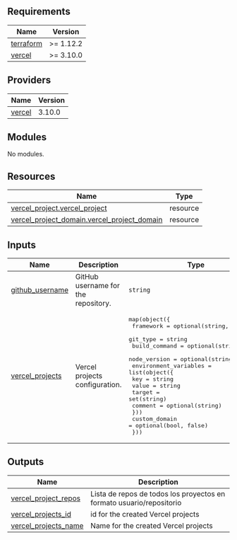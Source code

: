 ## Requirements

| Name | Version |
|------|---------|
| <a name="requirement_terraform"></a> [terraform](#requirement\_terraform) | >= 1.12.2 |
| <a name="requirement_vercel"></a> [vercel](#requirement\_vercel) | >= 3.10.0 |

## Providers

| Name | Version |
|------|---------|
| <a name="provider_vercel"></a> [vercel](#provider\_vercel) | 3.10.0 |

## Modules

No modules.

## Resources

| Name | Type |
|------|------|
| [vercel_project.vercel_project](https://registry.terraform.io/providers/vercel/vercel/latest/docs/resources/project) | resource |
| [vercel_project_domain.vercel_project_domain](https://registry.terraform.io/providers/vercel/vercel/latest/docs/resources/project_domain) | resource |

## Inputs

| Name | Description | Type | Default | Required |
|------|-------------|------|---------|:--------:|
| <a name="input_github_username"></a> [github\_username](#input\_github\_username) | GitHub username for the repository. | `string` | n/a | yes |
| <a name="input_vercel_projects"></a> [vercel\_projects](#input\_vercel\_projects) | Vercel projects configuration. | <pre>map(object({<br/>    framework     = optional(string, null)<br/>    git_type      = string<br/>    build_command = optional(string, null)<br/>    node_version  = optional(string, "22.x")<br/>    environment_variables = list(object({<br/>      key     = string<br/>      value   = string<br/>      target  = set(string)<br/>      comment = optional(string)<br/>    }))<br/>    custom_domain = optional(bool, false)<br/>  }))</pre> | `{}` | no |

## Outputs

| Name | Description |
|------|-------------|
| <a name="output_vercel_project_repos"></a> [vercel\_project\_repos](#output\_vercel\_project\_repos) | Lista de repos de todos los proyectos en formato usuario/repositorio |
| <a name="output_vercel_projects_id"></a> [vercel\_projects\_id](#output\_vercel\_projects\_id) | id for the created Vercel projects |
| <a name="output_vercel_projects_name"></a> [vercel\_projects\_name](#output\_vercel\_projects\_name) | Name for the created Vercel projects |

